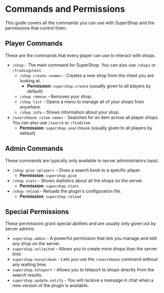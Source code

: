 # Commands and Permissions

This guide covers all the commands you can use with SuperShop and the permissions that control them. 

## Player Commands

These are the commands that every player can use to interact with shops.

*   ` /shop ` - The main command for SuperShop. You can also use `/shops` or `/tradingchest`.
    *   ` /shop create <name> ` - Creates a new shop from the chest you are looking at.
        *   **Permission**: `supershop.create` (usually given to all players by default)
    *   ` /shop remove ` - Removes your shop.
    *   ` /shop list ` - Opens a menu to manage all of your shops from anywhere.
    *   ` /shop info ` - Shows information about your shop.
*   ` /searchbook <item name> ` - Searches for an item across all player shops. You can also use `/search` or `/finditem`.
    *   **Permission**: `supershop.searchbook` (usually given to all players by default)

## Admin Commands

These commands are typically only available to server administrators (ops).

*   ` /shop give <player> ` - Gives a search book to a specific player.
    *   **Permission**: `supershop.give`
*   ` /shop stats ` - Shows statistics about all the shops on the server.
    *   **Permission**: `supershop.stats`
*   ` /shop reload ` - Reloads the plugin's configuration file.
    *   **Permission**: `supershop.reload`

## Special Permissions

These permissions grant special abilities and are usually only given out by server admins.

*   `supershop.admin` - A powerful permission that lets you manage and edit any shop on the server.
*   `supershop.unlimited` - Allows you to create more shops than the server limit.
*   `supershop.nocooldown` - Lets you use the `/searchbook` command without any waiting time.
*   `supershop.teleport` - Allows you to teleport to shops directly from the search results.
*   `supershop.update.notify` - You will receive a message in chat when a new version of the plugin is available.
